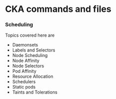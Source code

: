 # CKA commands and files

### Scheduling

Topics covered here are

- Daemonsets
- Labels and Selectors
- Node Scheduling
- Node Affinity
- Node Selectors
- Pod Affinity
- Resource Allocation
- Schedulers
- Static pods
- Taints and Tolerations